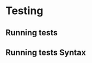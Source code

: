 <!-- Space: BASE-TEMPLATE -->
<!-- Title: Testing -->

# Testing

## Running tests

## Running tests Syntax
